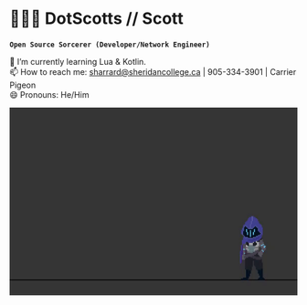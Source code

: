 # 🧑🏼‍💻 DotScotts // Scott

**`Open Source Sorcerer (Developer/Network Engineer)`**

🌱 I’m currently learning Lua & Kotlin.  
📫 How to reach me: sharrard@sheridancollege.ca | 905-334-3901 | Carrier Pigeon  
😄 Pronouns: He/Him

![](profileBannerGif.gif)
<!--
**DotScotts/DotScotts** is a ✨ _special_ ✨ repository because its `README.md` (this file) appears on your GitHub profile.
-->
